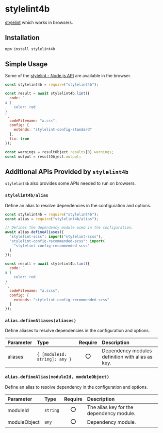# stylelint4b

[stylelint] which works in browsers.

## Installation

```bash
npm install stylelint4b
```

## Simple Usage

Some of the [stylelint - Node.js API](https://stylelint.io/user-guide/usage/node-api) are available in the browser.

```js
const stylelint4b = require("stylelint4b");

const result = await stylelint4b.lint({
  code: `
a {
    color: red
}
`,
  codeFilename: "a.css",
  config: {
    extends: "stylelint-config-standard"
  },
  fix: true
});

const warnings = resultObject.results[0].warnings;
const output = resultObject.output;
```

## Additional APIs Provided by `stylelint4b`

`stylelint4b` also provides some APIs needed to run on browsers.

### `stylelint4b/alias`

Define an alias to resolve dependencies in the configuration and options.

```js
const stylelint4b = require("stylelint4b");
const alias = require("stylelint4b/alias");

// Defines the dependency module used in the configuration.
await alias.defineAliases({
  "stylelint-scss": import("stylelint-scss"),
  "stylelint-config-recommended-scss": import(
    "stylelint-config-recommended-scss"
  )
});

const result = await stylelint4b.lint({
  code: `
a {
    color: red
}
`,
  codeFilename: "a.scss",
  config: {
    extends: "stylelint-config-recommended-scss"
  }
});
```

### `alias.defineAliases(aliases)`

Define aliases to resolve dependencies in the configuration and options.

| Parameter | Type                          | Require | Description                                      |
| :-------- | :---------------------------- | :-----: | :----------------------------------------------- |
| aliases   | `{ [moduleId: string]: any }` |   :o:   | Dependency modules definition with alias as key. |

### `alias.defineAlias(moduleId, moduleObject)`

Define an alias to resolve dependency in the configuration and options.

| Parameter    | Type     | Require | Description                              |
| :----------- | :------- | :-----: | :--------------------------------------- |
| moduleId     | `string` |   :o:   | The alias key for the dependency module. |
| moduleObject | `any`    |   :o:   | Dependency module.                       |

[stylelint]: https://stylelint.io/
